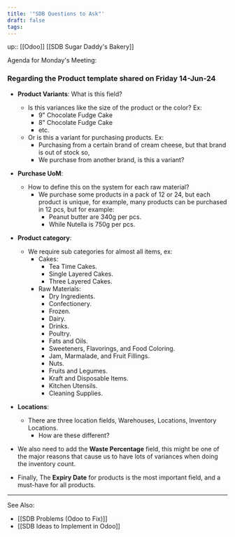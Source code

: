 ```yaml
---
title: '"SDB Questions to Ask"'
draft: false
tags:
---
```

up:: [[Odoo]] [[SDB Sugar Daddy's Bakery]]


Agenda for Monday's Meeting:
### Regarding the Product template shared on Friday 14-Jun-24

- **Product Variants**: What is this field?
	- Is this variances like the size of the product or the color? Ex:
		- 9" Chocolate Fudge Cake
		- 8" Chocolate Fudge Cake
		- etc.
	- Or is this a variant for purchasing products. Ex:
		- Purchasing from a certain brand of cream cheese, but that brand is out of stock so,
		- We purchase from another brand, is this a variant?
- **Purchase UoM**:
	- How to define this on the system for each raw material?
		- We purchase some products in a pack of 12 or 24, but each product is unique, for example, many products can be purchased in 12 pcs, but for example:
			- Peanut butter are 340g per pcs.
			- While Nutella is 750g per pcs.
- **Product category**:
	- We require sub categories for almost all items, ex:
		- Cakes:
			- Tea Time Cakes.
			- Single Layered Cakes.
			- Three Layered Cakes.
		- Raw Materials:
			- Dry Ingredients.
			- Confectionery.
			- Frozen.
			- Dairy.
			- Drinks.
			- Poultry.
			- Fats and Oils.
			- Sweeteners, Flavorings, and Food Coloring.
			- Jam, Marmalade, and Fruit Fillings.
			- Nuts.
			- Fruits and Legumes.
			- Kraft and Disposable Items.
			- Kitchen Utensils.
			- Cleaning Supplies.
- **Locations**:
	- There are three location fields, Warehouses, Locations, Inventory Locations.
		- How are these different?


- We also need to add the **Waste Percentage** field, this might be one of the major reasons that cause us to have lots of variances when doing the inventory count.
- Finally, The **Expiry Date** for products is the most important field, and a must-have for all products. 



---

See Also:
- [[SDB Problems (Odoo to Fix)]]
- [[SDB Ideas to Implement in Odoo]]

